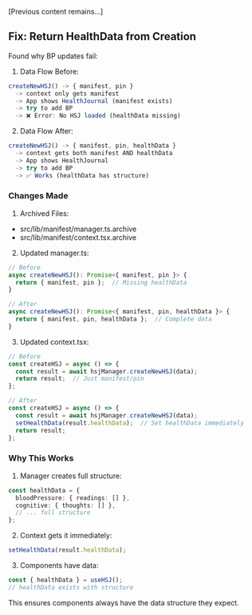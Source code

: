 [Previous content remains...]

## Fix: Return HealthData from Creation

Found why BP updates fail:

1. Data Flow Before:
```typescript
createNewHSJ() -> { manifest, pin }
  -> context only gets manifest
  -> App shows HealthJournal (manifest exists)
  -> try to add BP
  -> ❌ Error: No HSJ loaded (healthData missing)
```

2. Data Flow After:
```typescript
createNewHSJ() -> { manifest, pin, healthData }
  -> context gets both manifest AND healthData
  -> App shows HealthJournal
  -> try to add BP
  -> ✅ Works (healthData has structure)
```

### Changes Made

1. Archived Files:
- src/lib/manifest/manager.ts.archive
- src/lib/manifest/context.tsx.archive

2. Updated manager.ts:
```typescript
// Before
async createNewHSJ(): Promise<{ manifest, pin }> {
  return { manifest, pin };  // Missing healthData
}

// After
async createNewHSJ(): Promise<{ manifest, pin, healthData }> {
  return { manifest, pin, healthData };  // Complete data
}
```

3. Updated context.tsx:
```typescript
// Before
const createHSJ = async () => {
  const result = await hsjManager.createNewHSJ(data);
  return result;  // Just manifest/pin
};

// After
const createHSJ = async () => {
  const result = await hsjManager.createNewHSJ(data);
  setHealthData(result.healthData);  // Set healthData immediately
  return result;
};
```

### Why This Works

1. Manager creates full structure:
```typescript
const healthData = {
  bloodPressure: { readings: [] },
  cognitive: { thoughts: [] },
  // ... full structure
};
```

2. Context gets it immediately:
```typescript
setHealthData(result.healthData);
```

3. Components have data:
```typescript
const { healthData } = useHSJ();
// healthData exists with structure
```

This ensures components always have the data structure they expect.
